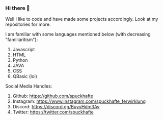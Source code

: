### Hi there 👋

Well I like to code and have made some projects accordingly.
Look at my repositories for more.

I am familiar with some languages mentioned below (with decreasing "familiaritism"): 
1. Javascript
2. HTML
3. Python
4. JAVA
5. CSS
6. QBasic (lol)

Social Media Handles:
1. Github: https://github.com/spuckhafte
2. Instagram: https://www.instagram.com/spuckhafte_ferwirklung
3. Discord: https://discord.gg/BuyvHdm3Av
4. Twitter: https://twitter.com/spuckhafte
